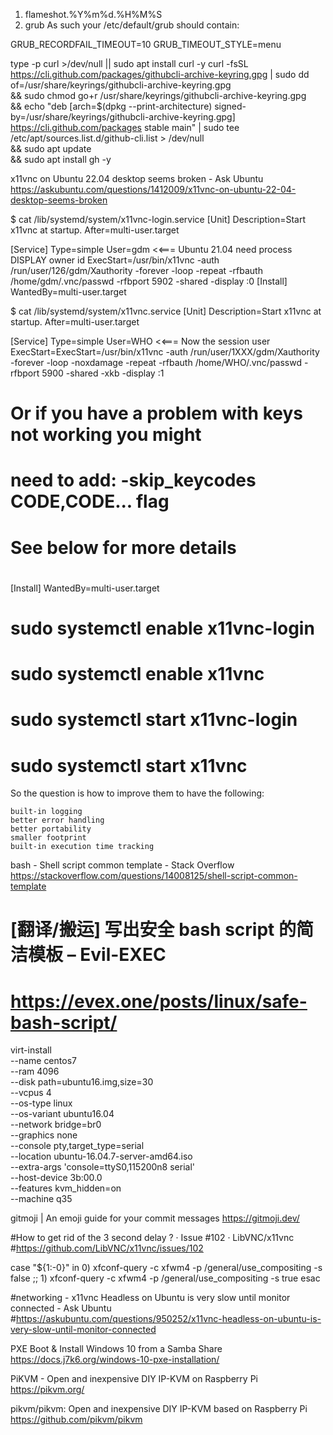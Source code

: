 1. flameshot.%Y%m%d.%H%M%S
1. grub
As such your /etc/default/grub should contain:

GRUB_RECORDFAIL_TIMEOUT=10
GRUB_TIMEOUT_STYLE=menu


type -p curl >/dev/null || sudo apt install curl -y
curl -fsSL https://cli.github.com/packages/githubcli-archive-keyring.gpg | sudo dd of=/usr/share/keyrings/githubcli-archive-keyring.gpg \
&& sudo chmod go+r /usr/share/keyrings/githubcli-archive-keyring.gpg \
&& echo "deb [arch=$(dpkg --print-architecture) signed-by=/usr/share/keyrings/githubcli-archive-keyring.gpg] https://cli.github.com/packages stable main" | sudo tee /etc/apt/sources.list.d/github-cli.list > /dev/null \
&& sudo apt update \
&& sudo apt install gh -y


x11vnc on Ubuntu 22.04 desktop seems broken - Ask Ubuntu
https://askubuntu.com/questions/1412009/x11vnc-on-ubuntu-22-04-desktop-seems-broken

$ cat /lib/systemd/system/x11vnc-login.service
[Unit]
Description=Start x11vnc at startup.
After=multi-user.target

[Service]
Type=simple
User=gdm    <<=== Ubuntu 21.04 need process DISPLAY owner id
ExecStart=/usr/bin/x11vnc -auth /run/user/126/gdm/Xauthority -forever -loop -repeat -rfbauth /home/gdm/.vnc/passwd -rfbport 5902 -shared -display :0
[Install]
WantedBy=multi-user.target

$ cat /lib/systemd/system/x11vnc.service
[Unit]
Description=Start x11vnc at startup.
After=multi-user.target

[Service]
Type=simple
User=WHO  <<=== Now the session user
ExecStart=ExecStart=/usr/bin/x11vnc -auth /run/user/1XXX/gdm/Xauthority -forever -loop -noxdamage -repeat -rfbauth /home/WHO/.vnc/passwd -rfbport 5900 -shared -xkb -display :1
#
# Or if you have a problem with keys not working you might
#   need to add: -skip_keycodes CODE,CODE... flag
#   See below for more details
#
[Install]
WantedBy=multi-user.target

# sudo systemctl enable x11vnc-login
# sudo systemctl enable x11vnc
# sudo systemctl start x11vnc-login
# sudo systemctl start x11vnc

So the question is how to improve them to have the following:

    built-in logging
    better error handling
    better portability
    smaller footprint
    built-in execution time tracking

bash - Shell script common template - Stack Overflow
https://stackoverflow.com/questions/14008125/shell-script-common-template


# [翻译/搬运] 写出安全 bash script 的简洁模板 – Evil-EXEC
# https://evex.one/posts/linux/safe-bash-script/

virt-install \
--name centos7 \
--ram 4096 \
--disk path=ubuntu16.img,size=30 \
--vcpus 4 \
--os-type linux \
--os-variant ubuntu16.04 \
--network bridge=br0 \
--graphics none \
--console pty,target_type=serial \
--location ubuntu-16.04.7-server-amd64.iso \
--extra-args 'console=ttyS0,115200n8 serial' \
--host-device 3b:00.0 \
--features kvm_hidden=on \
--machine q35

gitmoji | An emoji guide for your commit messages
https://gitmoji.dev/

#How to get rid of the 3 second delay ? · Issue #102 · LibVNC/x11vnc
#https://github.com/LibVNC/x11vnc/issues/102

case "${1:-0}" in
	0)
    xfconf-query -c xfwm4 -p /general/use_compositing -s false
    ;;
    1)
    xfconf-query -c xfwm4 -p /general/use_compositing -s true
esac

#networking - x11vnc Headless on Ubuntu is very slow until monitor connected - Ask Ubuntu
#https://askubuntu.com/questions/950252/x11vnc-headless-on-ubuntu-is-very-slow-until-monitor-connected

PXE Boot & Install Windows 10 from a Samba Share
https://docs.j7k6.org/windows-10-pxe-installation/

PiKVM - Open and inexpensive DIY IP-KVM on Raspberry Pi
https://pikvm.org/

pikvm/pikvm: Open and inexpensive DIY IP-KVM based on Raspberry Pi
https://github.com/pikvm/pikvm